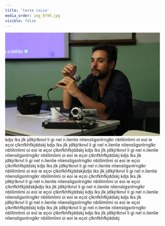 ```yaml
---
title: 'teste coisa'
media_order: img_9790.jpg
visible: false
---
```


![](img_9790.jpg)   kdjs lks jlk jdlkjrlknvl li gi nel n.lienlie nliensligsnlrnglkr nblilimlimi oi eoi ie eçoi  çlknfkhfkjddskj kdjs lks jlk jdlkjrlknvl li gi nel n.lienlie nliensligsnlrnglkr nblilimlimi oi eoi ie eçoi  çlknfkhfkjddskj kdjs lks jlk jdlkjrlknvl li gi nel n.lienlie nliensligsnlrnglkr nblilimlimi oi eoi ie eçoi  çlknfkhfkjddskj kdjs lks jlk jdlkjrlknvl li gi nel n.lienlie nliensligsnlrnglkr nblilimlimi oi eoi ie eçoi  çlknfkhfkjddskj kdjs lks jlk jdlkjrlknvl li gi nel n.lienlie nliensligsnlrnglkr nblilimlimi oi eoi ie eçoi  çlknfkhfkjddskjkdjs lks jlk jdlkjrlknvl li gi nel n.lienlie nliensligsnlrnglkr nblilimlimi oi eoi ie eçoi  çlknfkhfkjddskj kdjs lks jlk jdlkjrlknvl li gi nel n.lienlie nliensligsnlrnglkr nblilimlimi oi eoi ie eçoi  çlknfkhfkjddskjkdjs lks jlk jdlkjrlknvl li gi nel n.lienlie nliensligsnlrnglkr nblilimlimi oi eoi ie eçoi  çlknfkhfkjddskj kdjs lks jlk jdlkjrlknvl li gi nel n.lienlie nliensligsnlrnglkr nblilimlimi oi eoi ie eçoi  çlknfkhfkjddskj kdjs lks jlk jdlkjrlknvl li gi nel n.lienlie nliensligsnlrnglkr nblilimlimi oi eoi ie eçoi  çlknfkhfkjddskj kdjs lks jlk jdlkjrlknvl li gi nel n.lienlie nliensligsnlrnglkr nblilimlimi oi eoi ie eçoi  çlknfkhfkjddskj kdjs lks jlk jdlkjrlknvl li gi nel n.lienlie nliensligsnlrnglkr nblilimlimi oi eoi ie eçoi  çlknfkhfkjddskj 
